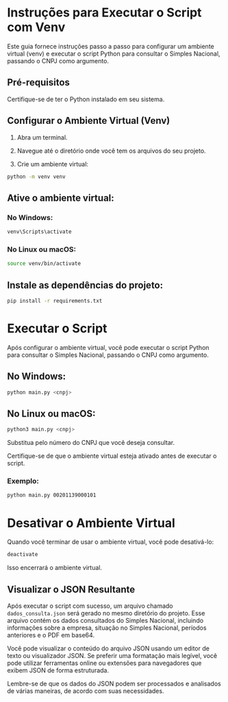 # Instruções para Executar o Script com Venv

Este guia fornece instruções passo a passo para configurar um ambiente virtual (venv) e executar o script Python para consultar o Simples Nacional, passando o CNPJ como argumento.

## Pré-requisitos

Certifique-se de ter o Python instalado em seu sistema.

## Configurar o Ambiente Virtual (Venv)

1. Abra um terminal.

2. Navegue até o diretório onde você tem os arquivos do seu projeto.

3. Crie um ambiente virtual:

```bash
python -m venv venv
```

## Ative o ambiente virtual:

### No Windows:

```bash
venv\Scripts\activate
```

### No Linux ou macOS:

```bash
source venv/bin/activate
```

## Instale as dependências do projeto:

```bash
pip install -r requirements.txt
```

# Executar o Script
Após configurar o ambiente virtual, você pode executar o script Python para consultar o Simples Nacional, passando o CNPJ como argumento.

## No Windows:

```bash
python main.py <cnpj>
```

## No Linux ou macOS:

```bash
python3 main.py <cnpj>
```

Substitua <cnpj> pelo número do CNPJ que você deseja consultar.

Certifique-se de que o ambiente virtual esteja ativado antes de executar o script.

### Exemplo:

```bash
python main.py 00201139000101
```

# Desativar o Ambiente Virtual

Quando você terminar de usar o ambiente virtual, você pode desativá-lo:

```bash
deactivate
```

Isso encerrará o ambiente virtual.

## Visualizar o JSON Resultante

Após executar o script com sucesso, um arquivo chamado `dados_consulta.json` será gerado no mesmo diretório do projeto. Esse arquivo contém os dados consultados do Simples Nacional, incluindo informações sobre a empresa, situação no Simples Nacional, períodos anteriores e o PDF em base64.

Você pode visualizar o conteúdo do arquivo JSON usando um editor de texto ou visualizador JSON. Se preferir uma formatação mais legível, você pode utilizar ferramentas online ou extensões para navegadores que exibem JSON de forma estruturada.

Lembre-se de que os dados do JSON podem ser processados e analisados de várias maneiras, de acordo com suas necessidades.





